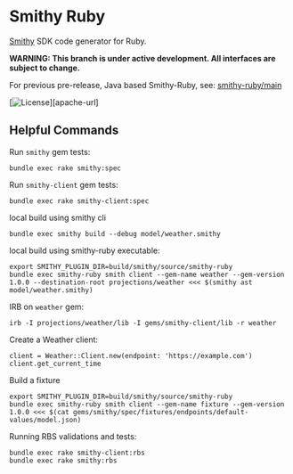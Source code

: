 # Smithy Ruby

[Smithy](https://awslabs.github.io/smithy/) SDK code generator for Ruby.

**WARNING: This branch is under active development.  All interfaces are subject to change.**

For previous pre-release, Java based Smithy-Ruby, see: [smithy-ruby/main](https://github.com/smithy-lang/smithy-ruby/tree/main)

[![License][apache-badge]][apache-url]

[apache-badge]: https://img.shields.io/badge/License-Apache%202.0-blue.svg


## Helpful Commands

Run `smithy` gem tests:
```
bundle exec rake smithy:spec
```

Run `smithy-client` gem tests:
```
bundle exec rake smithy-client:spec
```

local build using smithy cli
```
bundle exec smithy build --debug model/weather.smithy
```

local build using smithy-ruby executable:
```
export SMITHY_PLUGIN_DIR=build/smithy/source/smithy-ruby
bundle exec smithy-ruby smith client --gem-name weather --gem-version 1.0.0 --destination-root projections/weather <<< $(smithy ast model/weather.smithy)
```

IRB on `weather` gem:
```
irb -I projections/weather/lib -I gems/smithy-client/lib -r weather
```

Create a Weather client:
```
client = Weather::Client.new(endpoint: 'https://example.com')
client.get_current_time
```

Build a fixture
```
export SMITHY_PLUGIN_DIR=build/smithy/source/smithy-ruby
bundle exec smithy-ruby smith client --gem-name fixture --gem-version 1.0.0 <<< $(cat gems/smithy/spec/fixtures/endpoints/default-values/model.json)
```

Running RBS validations and tests:
```
bundle exec rake smithy-client:rbs
bundle exec rake smithy:rbs
```

